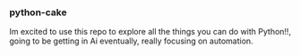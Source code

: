 <!DOCTYPE html>
<html lang="en" dir="ltr">
  <head>
    <meta charset="utf-8">
  </head>
  <body>
    <article>
      <section>
    <h1>python-cake</h1>
    <p style="font-style: arial; font-size: 14px;">Im excited to use this repo to explore all the things you can do with Python!!, 
      going to be getting in Ai eventually, really focusing on automation. </p>
      </section>
     </article>
  </body>
</html>
